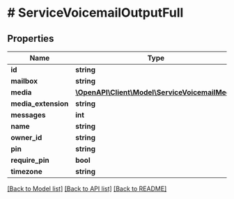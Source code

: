 # # ServiceVoicemailOutputFull

## Properties

Name | Type | Description | Notes
------------ | ------------- | ------------- | -------------
**id** | **string** |  | [optional]
**mailbox** | **string** |  | [optional]
**media** | [**\OpenAPI\Client\Model\ServiceVoicemailMedia**](ServiceVoicemailMedia.md) |  | [optional]
**media_extension** | **string** |  | [optional]
**messages** | **int** |  | [optional]
**name** | **string** |  | [optional]
**owner_id** | **string** |  | [optional]
**pin** | **string** |  | [optional]
**require_pin** | **bool** |  | [optional]
**timezone** | **string** |  | [optional]

[[Back to Model list]](../../README.md#models) [[Back to API list]](../../README.md#endpoints) [[Back to README]](../../README.md)
